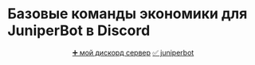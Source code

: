 # Базовые команды экономики для JuniperBot в Discord
<div align="center">

[➕ мой дискорд сервер](https://discord.com/invite/Ex64BKMrD6)
[✅ juniperbot](https://juniper.bot/)

</div>
